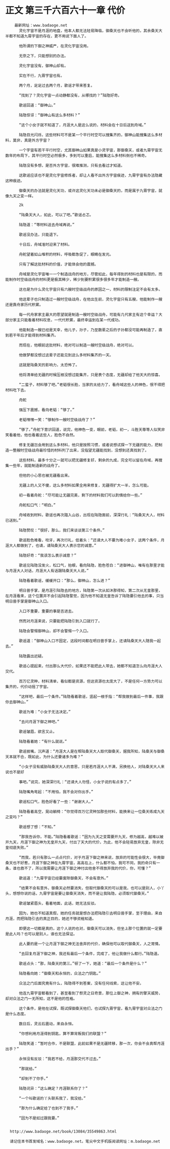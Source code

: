 # 正文 第三千六百六十一章 代价
        最新网址：www.badaoge.net
          灵化宇宙不是月涯的地盘，他本人都无法轻易降临，御桑天也不会听他的，其余桑天大半都不知道九霄宇宙的存在，更不用说下面人了。
      
          他所谓的下御之神威严，在灵化宇宙没用。
      
          无奈之下，只能想别的办法。
      
          灵化宇宙没有，御神山却有。
      
          实在不行，九霄宇宙也有。
      
          两个月，足足过去两个月，歌谣才带来答复。
      
          “找到了？灵化宇宙一点动静都没有，从哪找的？”陆隐好奇。
      
          歌谣回道：“御神山。”
      
          陆隐惊讶：“御神山有这么多材料？”
      
          “这个小女子就不知道了，月涯大人是这么说的，材料会在十日后送到舟域。”
      
          陆隐目光闪烁，这些材料可不是某一个平行时空可以搜集齐的，御神山能搜集这么多材料，莫非，真是外方宇宙？
      
          一个宇宙有若干平行时空，尤其御神山如果真是小灵宇宙，那御桑天，或者九霄宇宙无数年的布局下，其平行时空必然极多，多到可以重启，能搜集这么多材料倒也不稀奇。
      
          陆隐没有多想，是否外方宇宙，很难推测，只有去看过才知道。
      
          这歌谣应该也不是灵化宇宙修炼者，却让人看不出外方宇宙痕迹，九霄宇宙有办法隐藏这种痕迹。
      
          御桑天的办法就是灵化天功，或许这灵化天功未必是御桑天的，而是属于九霄宇宙，就像九天之变一样。
      
          2k
      
          “陆桑天大人，如此，可以了吧。”歌谣忐忑。
      
          陆隐道：“等材料送去舟域再说。”
      
          歌谣没办法，只能退下。
      
          十日后，舟域准时迎来了材料。
      
          舟舵望着如山堆积的材料，呼吸都急促了，眼睛在发光。
      
          只有了解这批材料的价值，才能体会他的震撼。
      
          舟域是灵化宇宙唯一一个制造战舟的地方，尽管如此，每年得到的材料也是有限的，而能制作时空级战舟的材料更是极其稀少，稀少到要积累很多很多年才能制造一艘。
      
          这也是为什么灵化宇宙只有六艘时空级战舟的原因之一，材料的限制注定不会有太多。
      
          他这辈子也只制造过一艘时空级战舟，在他出生前，灵化宇宙只有五艘，他能制作一艘还是靠舟家历代积累。
      
          每一代舟家家主最大的愿望就是制造一艘时空级战舟，可能有几代家主有这个幸运？大部分家主只能看着材料叹息，一代代积累，最终幸运到在某一代成功。
      
          他能制造一艘已经是天幸，他儿子，孙子，乃至数辈之后的子孙都没可能再制造了，直到若干年后才能得到材料集齐。
      
          而现在，他眼前这批材料，绝对可以制造一艘时空级战舟，绝对可以。
      
          他做梦都没想过这辈子还能见到这么多材料集齐的一天。
      
          这就是陆桑天的影响力，太恐怖了。
      
          他将清单给无疆的时候压根没想过能集齐，只是表个态度，无疆却给了他天大的惊喜。
      
          “二蛮子，材料够了吧。”老韬很长脸，当家的太给力了，看舟域这些人的神色，恨不得把材料吃下去。
      
          舟舵
      
          强压下震撼，看向老韬：“够了。”
      
          老韬嘿嘿一笑：“够制作一艘时空级战舟了？”
      
          “够了。”舟舵下意识回道，说完，他神色一变，眼前，老韬，初一，斗胜天尊等人似笑非笑看着他，他也看着这些人，脸色不自然。
      
          修复无疆岂会用到这么多材料，他只是按照习惯，或者说想试探一下无疆的能力，把制造一整艘时空级战舟最珍惜的材料列了出来，没指望无疆能找到，没想到还真找到了。
      
          这些材料，最多十分之一就可以把无疆修复好，剩余的九成，完全可以留在舟域，再搜集一些年，就能制造新的战舟了。
      
          但他的小心思也被无疆看出来。
      
          无疆上的人又不傻，这么多材料如果全用来修复，无疆得扩大一半，怎么可能。
      
          初一看着舟舵：“尽可能让无疆完美，剩下的材料我们可以酌情给你一些。”
      
          舟舵松口气：“明白。”
      
          舟域收到材料，歌谣也再次踏入山谷，出现在陆隐面前，深深行礼：“陆桑天大人，材料已送到。”
      
          陆隐赞叹：“很好，那么，我们来谈谈第三个条件。”
      
          歌谣脸色难看，咬牙，再次行礼，低着头：“还请大人不要为难小女子，这两个条件，月涯大人都做到了，也请，请陆桑天大人表示您的诚意。”
      
          陆隐好奇：“我该怎么表示诚意？”
      
          歌谣见陆隐没发火，松口气，抬眼，看向陆隐，脸色苍白：“进御神山，唯有在那里才能与月涯大人对话，月涯大人有话跟陆桑天大人说。”
      
          陆隐看着歌谣，缓缓开口：“那么，御神山，怎么进？”
      
          明日兽手掌，是月涯引陆隐去的地方，陆隐第一次从如沐那得知，第二次从无皇那里，在月涯看来，这个位置并不会引起陆隐警觉，因为他不知道无皇告诉了陆隐要引他去的事，只当明日兽手掌是御神山入口。
      
          入口不重要，重要的事是否进去。
      
          然而对月涯来说，只要能把陆隐引到入口就行了。
      
          陆隐会警惕御神山，却不会警惕一个入口。
      
          歌谣道：“御神山入口不固定，这段时间都在明日兽手掌上，还请陆桑天大人随我一起去。”
      
          陆隐露出迟疑。
      
          歌谣心提起来，付出那么大代价，如果还不能把此人带去，她都不知道怎么向月涯大人交代。
      
          百万亿灵种，材料清单，看似都是资源，但这资源也太庞大了，不是任何一方势力可以集齐的，代价动摇了宇宙。
      
          “这样吧，最后一个条件。”陆隐看着歌谣，竖起一根手指：“帮我做到最后一件事，我跟你去御神山。”
      
          歌谣为难：“小女子无法决定。”
      
          “去问月涯下御之神吧。”
      
          歌谣皱眉，欲言又止。
      
          陆隐看着她：“有什么就说。”
      
          歌谣抿嘴，沉声道：“月涯大人是在帮陆桑天大人取代御桑天，据我所知，陆桑天与御桑天本就不合，既如此，为什么还要诸多为难？”
      
          “小女子没有威胁陆桑天大人的意思，只是若月涯大人不满，另换他人，对陆桑天大人来说也不是好
      
          事吧。”说完，她深深行礼：“还请大人勿怪，小女子说的有点多了。”
      
          陆隐嘴角弯起：“不用怕，我不会对你出手。”
      
          歌谣松口气，脸色好看了一些：“谢谢大人。”
      
          陆隐看着高空，晃动躺椅：“你觉得百万亿灵种加那些材料，能换来让一位桑天练成九天之变吗？”
      
          歌谣想了想：“不知。”
      
          “那我告诉你，不能。”陆隐看着歌谣：“因为九天之变需要开九天，修为越高，越难以被开九天，月涯下御之神为无皇开九天，付出了天大的代价，为此，他不会轻易放弃无皇，除非无皇彻底失败。”
      
          “而我，若只有那么一点点代价，对于月涯下御之神来说，放弃的可能性会很大，毕竟御桑天也不好惹，月涯下御之神在九霄宇宙，高高在上，什么都不怕，我可不同，我的命只有一条，谁也救不了，所以我需要让月涯下御之神付出他舍不得放弃我的代价，你，可懂？”
      
          歌谣道：“九霄宇宙已经要废除御桑天，不会有意外。”
      
          “结果不会有意外，御桑天必然要消失，但取代御桑天的可以是我，也可以是别人，小丫头，想想你说的话，九霄宇宙是要让御桑天消失，而不是让我陆隐，必须取代御桑天。”
      
          歌谣皱紧眉头，看着地面，此话，她无法反驳。
      
          因为，她也不知道真假，她的任务就是想办法把陆隐引去明日兽手掌，至于理由，来自月涯，而把陆隐引去的真正目的，她还不够资格知道。
      
          即便这一切都是真的，这个人说的也对，御桑天可以消失，但坐上那个位置的就一定要是此人吗？也可以是别人，谁也无法保证。
      
          此人要的是一个让月涯下御之神无法舍弃的代价，确保他可以取代御桑天，人之常情。
      
          “去回复月涯下御之神，我还有最后一个条件，完成了，他让我做什么都行。”陆隐道。
      
          歌谣点头：“那，陆桑天的第三。”顿了一下，她道：“最后一个条件是什么？”
      
          陆隐看向她：“御桑天和永恒的，众法之门钥匙。”
      
          众法之门后面究竟有什么，陆隐得不到答案，没有任何线索，这让他不安。
      
          他连九霄宇宙都看到了，甚至看到了祭灵之日奇景，那位上御之神，拥有的擎天威势，却对众法之门一无所知，这不是他的性格。
      
          这个条件，是他在试探，既试探御桑天他们，也试探九霄宇宙，看九霄宇宙对众法之门是什么态度。
      
          数日后，灵云石震动，来自永恒。
      
          “你想利用月涯得到钥匙，算不算背叛我们的联盟？”
      
          陆隐笑道：“暂时合作，不是联盟，此前如果不是无疆转移，那一次，你会不会真帮月涯出手？”
      
          永恒没有反驳：“我若不给，月涯那交代不过去。”
      
          “那就给。”
      
          “却到不了你手。”
      
          陆隐诧异：“这么确定？月涯联系你了？”
      
          “一个叫歌谣的丫头联系我了，我没给。”
      
          “那为什么确定给了也到不了我手。”
      
          “因为不是如过跟我要。”
      
      
      http://www.badaoge.net/book/13084/35549863.html
      
      请记住本书首发域名：www.badaoge.net。笔尖中文手机版阅读网址：m.badaoge.net
